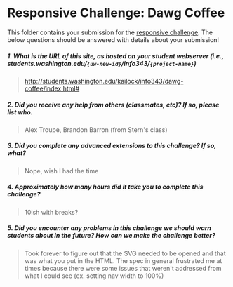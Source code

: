 # Responsive Challenge: Dawg Coffee

This folder contains your submission for the [responsive challenge](http://faculty.washington.edu/mikefree/info343/#/challenges/responsive). The below questions should be answered with details about your submission!

##### 1. What is the URL of this site, as hosted on your student webserver (i.e., students.washington.edu/<code>{uw-new-id}</code>/info343/<code>{project-name}</code>) #####
> http://students.washington.edu/kailock/info343/dawg-coffee/index.html#

##### 2. Did you receive any help from others (classmates, etc)? If so, please list who. #####
> Alex Troupe, Brandon Barron (from Stern's class)

##### 3. Did you complete any advanced extensions to this challenge? If so, what? #####
> Nope, wish I had the time

##### 4. Approximately how many hours did it take you to complete this challenge? #####
> 10ish with breaks?

##### 5. Did you encounter any problems in this challenge we should warn students about in the future? How can we make the challenge better? #####
> Took forever to figure out that the SVG needed to be opened and that was what you put in the HTML. The spec in general frustrated me at times because there were some issues that weren't addressed from what I could see (ex. setting nav width to 100%)
